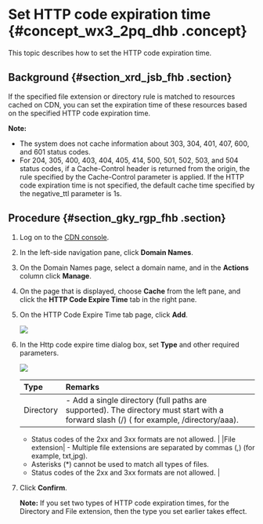 # Set HTTP code expiration time {#concept_wx3_2pq_dhb .concept}

This topic describes how to set the HTTP code expiration time.

## Background {#section_xrd_jsb_fhb .section}

If the specified file extension or directory rule is matched to resources cached on CDN, you can set the expiration time of these resources based on the specified HTTP code expiration time.

**Note:** 

-   The system does not cache information about 303, 304, 401, 407, 600, and 601 status codes.
-   For 204, 305, 400, 403, 404, 405, 414, 500, 501, 502, 503, and 504 status codes, if a Cache-Control header is returned from the origin, the rule specified by the Cache-Control parameter is applied. If the HTTP code expiration time is not specified, the default cache time specified by the negative\_ttl parameter is 1s.

## Procedure {#section_gky_rgp_fhb .section}

1.  Log on to the [CDN console](https://cdnnext.console.aliyun.com).
2.  In the left-side navigation pane, click **Domain Names**.
3.  On the Domain Names page, select a domain name, and in the **Actions** column click **Manage**.
4.  On the page that is displayed, choose **Cache** from the left pane, and click the **HTTP Code Expire Time** tab in the right pane.
5.  On the HTTP Code Expire Time tab page, click **Add**.

    ![](http://static-aliyun-doc.oss-cn-hangzhou.aliyuncs.com/assets/img/145921/155609709441801_en-US.png)

6.  In the Http code expire time dialog box, set **Type** and other required parameters.

    ![](http://static-aliyun-doc.oss-cn-hangzhou.aliyuncs.com/assets/img/145921/155609709541802_en-US.png)

    |Type|Remarks|
    |:---|:------|
    |Directory|     -   Add a single directory \(full paths are supported\). The directory must start with a forward slash \(/\) \( for example, /directory/aaa\).
    -   Status codes of the 2xx and 3xx formats are not allowed.
 |
    |File extension|     -   Multiple file extensions are separated by commas \(,\) \(for example, txt,jpg\).
    -   Asterisks \(\*\) cannot be used to match all types of files.
    -   Status codes of the 2xx and 3xx formats are not allowed.
 |

7.  Click **Confirm**.

    **Note:** If you set two types of HTTP code expiration times, for the Directory and File extension, then the type you set earlier takes effect.



